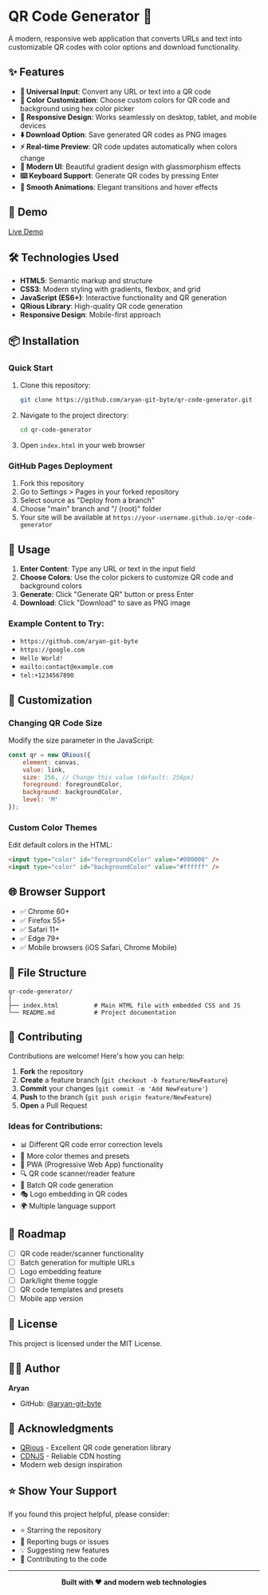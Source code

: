 # QR Code Generator 🎨

A modern, responsive web application that converts URLs and text into customizable QR codes with color options and download functionality.

## ✨ Features

- **🔗 Universal Input**: Convert any URL or text into a QR code
- **🎨 Color Customization**: Choose custom colors for QR code and background using hex color picker
- **📱 Responsive Design**: Works seamlessly on desktop, tablet, and mobile devices
- **⬇️ Download Option**: Save generated QR codes as PNG images
- **⚡ Real-time Preview**: QR code updates automatically when colors change
- **🎯 Modern UI**: Beautiful gradient design with glassmorphism effects
- **⌨️ Keyboard Support**: Generate QR codes by pressing Enter
- **🔄 Smooth Animations**: Elegant transitions and hover effects

## 🚀 Demo

[Live Demo]([https://aryan-git-byte.github.io/qr-code-generator](https://qrcodegenerator241.netlify.app/))

## 🛠️ Technologies Used

- **HTML5**: Semantic markup and structure
- **CSS3**: Modern styling with gradients, flexbox, and grid
- **JavaScript (ES6+)**: Interactive functionality and QR generation
- **QRious Library**: High-quality QR code generation
- **Responsive Design**: Mobile-first approach

## 📦 Installation

### Quick Start
1. Clone this repository:
   ```bash
   git clone https://github.com/aryan-git-byte/qr-code-generator.git
   ```
2. Navigate to the project directory:
   ```bash
   cd qr-code-generator
   ```
3. Open `index.html` in your web browser

### GitHub Pages Deployment
1. Fork this repository
2. Go to Settings > Pages in your forked repository
3. Select source as "Deploy from a branch"
4. Choose "main" branch and "/ (root)" folder
5. Your site will be available at `https://your-username.github.io/qr-code-generator`

## 📱 Usage

1. **Enter Content**: Type any URL or text in the input field
2. **Choose Colors**: Use the color pickers to customize QR code and background colors
3. **Generate**: Click "Generate QR" button or press Enter
4. **Download**: Click "Download" to save as PNG image

### Example Content to Try:
- `https://github.com/aryan-git-byte`
- `https://google.com`
- `Hello World!`
- `mailto:contact@example.com`
- `tel:+1234567890`

## 🔧 Customization

### Changing QR Code Size
Modify the size parameter in the JavaScript:
```javascript
const qr = new QRious({
    element: canvas,
    value: link,
    size: 256, // Change this value (default: 256px)
    foreground: foregroundColor,
    background: backgroundColor,
    level: 'M'
});
```

### Custom Color Themes
Edit default colors in the HTML:
```html
<input type="color" id="foregroundColor" value="#000000" />
<input type="color" id="backgroundColor" value="#ffffff" />
```

## 🌐 Browser Support

- ✅ Chrome 60+
- ✅ Firefox 55+
- ✅ Safari 11+
- ✅ Edge 79+
- ✅ Mobile browsers (iOS Safari, Chrome Mobile)

## 📄 File Structure

```
qr-code-generator/
│
├── index.html          # Main HTML file with embedded CSS and JS
└── README.md           # Project documentation
```

## 🤝 Contributing

Contributions are welcome! Here's how you can help:

1. **Fork** the repository
2. **Create** a feature branch (`git checkout -b feature/NewFeature`)
3. **Commit** your changes (`git commit -m 'Add NewFeature'`)
4. **Push** to the branch (`git push origin feature/NewFeature`)
5. **Open** a Pull Request

### Ideas for Contributions:
- 📊 Different QR code error correction levels
- 🎨 More color themes and presets
- 📱 PWA (Progressive Web App) functionality
- 🔍 QR code scanner/reader feature
- 📁 Batch QR code generation
- 🎭 Logo embedding in QR codes
- 🌍 Multiple language support

## 🔮 Roadmap

- [ ] QR code reader/scanner functionality
- [ ] Batch generation for multiple URLs
- [ ] Logo embedding feature
- [ ] Dark/light theme toggle
- [ ] QR code templates and presets
- [ ] Mobile app version

## 📜 License

This project is licensed under the MIT License.

## 👨‍💻 Author

**Aryan**
- GitHub: [@aryan-git-byte](https://github.com/aryan-git-byte)

## 🙏 Acknowledgments

- [QRious](https://github.com/neocotic/qrious) - Excellent QR code generation library
- [CDNJS](https://cdnjs.com/) - Reliable CDN hosting
- Modern web design inspiration

## ⭐ Show Your Support

If you found this project helpful, please consider:
- ⭐ Starring the repository
- 🐛 Reporting bugs or issues
- 💡 Suggesting new features
- 🤝 Contributing to the code

---

<div align="center">
  <strong>Built with ❤️ and modern web technologies</strong>
</div>
